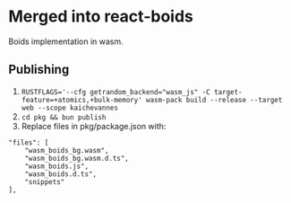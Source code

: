 # Merged into react-boids

Boids implementation in wasm.

## Publishing
1. `RUSTFLAGS='--cfg getrandom_backend="wasm_js" -C target-feature=+atomics,+bulk-memory' wasm-pack build --release --target web --scope kaichevannes`
2. `cd pkg && bun publish`
3. Replace files in pkg/package.json with:
```
"files": [
    "wasm_boids_bg.wasm",
    "wasm_boids_bg.wasm.d.ts",
    "wasm_boids.js",
    "wasm_boids.d.ts",
    "snippets"
],
```

